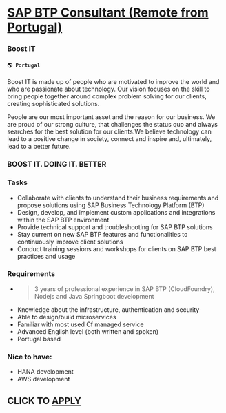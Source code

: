 # [SAP BTP Consultant (Remote from Portugal)](https://www.remotewlb.com/apply/sap-btp-consultant-remote-from-portugal)  
### Boost IT  
#### `🌎 Portugal`  

Boost IT is made up of people who are motivated to improve the world and who are passionate about technology. Our vision focuses on the skill to bring people together around complex problem solving for our clients, creating sophisticated solutions.

People are our most important asset and the reason for our business. We are proud of our strong culture, that challenges the status quo and always searches for the best solution for our clients.We believe technology can lead to a positive change in society, connect and inspire and, ultimately, lead to a better future.

### BOOST IT. DOING IT. BETTER

### Tasks

  * Collaborate with clients to understand their business requirements and propose solutions using SAP Business Technology Platform (BTP)
  * Design, develop, and implement custom applications and integrations within the SAP BTP environment
  * Provide technical support and troubleshooting for SAP BTP solutions
  * Stay current on new SAP BTP features and functionalities to continuously improve client solutions
  * Conduct training sessions and workshops for clients on SAP BTP best practices and usage

### Requirements

  * >3 years of professional experience in SAP BTP (CloudFoundry), Nodejs and Java Springboot development
  * Knowledge about the infrastructure, authentication and security
  * Able to design/build microservices
  * Familiar with most used Cf managed service
  * Advanced English level (both written and spoken)
  * Portugal based

### Nice to have:

  * HANA development
  * AWS development

  
## CLICK TO [APPLY](https://www.remotewlb.com/apply/sap-btp-consultant-remote-from-portugal)

